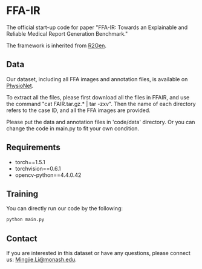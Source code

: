 # FFA-IR
The official start-up code for paper "FFA-IR: Towards an Explainable and Reliable Medical Report Generation Benchmark."
 
The framework is inherited from [R2Gen](https://github.com/cuhksz-nlp/R2Gen).

## Data

Our dataset, including all FFA images and annotation files, is available on [PhysioNet](https://physionet.org/content/ffa-ir-medical-report/1.0.0/).

To extract all the files, please first download all the files in FFAIR, and use the command "cat FAIR.tar.gz.* | 
tar -zxv". Then the name of each directory refers to the case ID, and all the FFA images are provided.

Please put the data and annotation files in 'code/data' directory. Or you can change the code in main.py to fit your own condition.

## Requirements
- torch==1.5.1
- torchvision==0.6.1
- opencv-python==4.4.0.42

## Training

You can directly run our code by the following:

```python
python main.py
```

## Contact

If you are interested in this dataset or have any questions, please connect us: Mingjie.Li@monash.edu.
